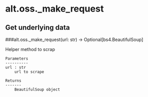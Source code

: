 # alt.oss._make_request

## Get underlying data 
###alt.oss._make_request(url: str) -> Optional[bs4.BeautifulSoup]

Helper method to scrap

    Parameters
    ----------
    url : str
        url to scrape

    Returns
    -------
        BeautifulSoup object
